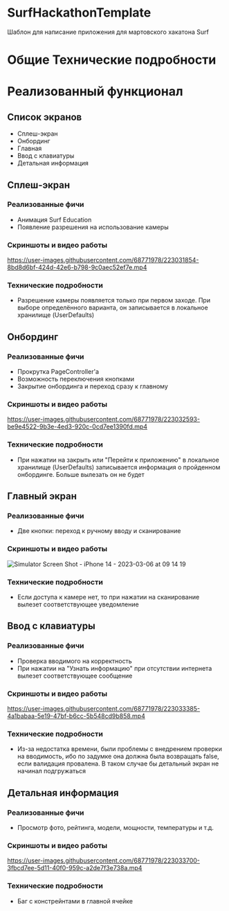 # SurfHackathonTemplate

Шаблон для написание приложения для мартовского хакатона Surf

# Общие Технические подробности

# Реализованный функционал

## Список экранов

- Сплеш-экран
- Онбординг
- Главная
- Ввод с клавиатуры
- Детальная информация

## Сплеш-экран

### Реализованные фичи

- Анимация Surf Education
- Появление разрешения на использование камеры


### Скриншоты и видео работы

https://user-images.githubusercontent.com/68771978/223031854-8bd8d6bf-424d-42e6-b798-9c0aec52ef7e.mp4



### Технические подробности

- Разрешение камеры появляется только при первом заходе. При выборе определённого варианта, он записывается в локальное хранилище (UserDefaults)

## Онбординг

### Реализованные фичи

- Прокрутка PageController'а
- Возможность переключения кнопками
- Закрытие онбординга и переход сразу к главному

### Скриншоты и видео работы



https://user-images.githubusercontent.com/68771978/223032593-be9e4522-9b3e-4ed3-920c-0cd7ee1390fd.mp4




### Технические подробности

- При нажатии на закрыть или "Перейти к приложению" в локальное хранилище (UserDefaults) записывается информация о пройденном онбординге. Больше вылезать он не будет

## Главный экран

### Реализованные фичи

- Две кнопки: переход к ручному вводу и сканирование

### Скриншоты и видео работы



![Simulator Screen Shot - iPhone 14 - 2023-03-06 at 09 14 19](https://user-images.githubusercontent.com/68771978/223032863-d79551f2-7c18-46ba-8826-e5f15d2d2249.png)



### Технические подробности

- Если доступа к камере нет, то при нажатии на сканирование вылезет соответствующее уведомление

## Ввод с клавиатуры

### Реализованные фичи

- Проверка вводимого на корректность
- При нажатии на "Узнать информацию" при отсутствии интернета вылезет соответствующее сообщение

### Скриншоты и видео работы





https://user-images.githubusercontent.com/68771978/223033385-4a1babaa-5e19-47bf-b6cc-5b548cd9b858.mp4





### Технические подробности

- Из-за недостатка времени, были проблемы с внедрением проверки на вводимость, ибо по задумке она должна была возвращать false, если валидация провалена. 
В таком случае бы детальный экран не начинал подгружаться

## Детальная информация

### Реализованные фичи

- Просмотр фото, рейтинга, модели, мощности, температуры и т.д.

### Скриншоты и видео работы




https://user-images.githubusercontent.com/68771978/223033700-3fbcd7ee-5d11-40f0-959c-a2de7f3e738a.mp4





### Технические подробности

- Баг с констрейнтами в главной ячейке

